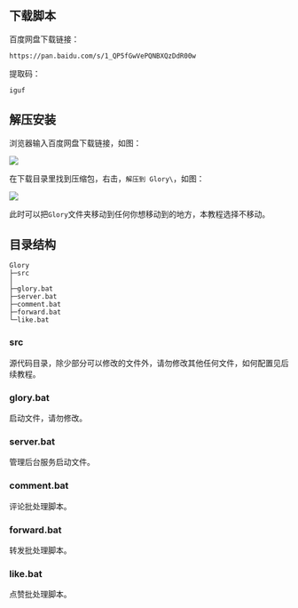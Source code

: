 ## 下载脚本

百度网盘下载链接：

```
https://pan.baidu.com/s/1_QP5fGwVePQNBXQzDdR00w
```

提取码：

```
iguf
```

## 解压安装

浏览器输入百度网盘下载链接，如图：

![](https://p.pstatp.com/origin/ff0b000150d64fdad4a7)

在下载目录里找到压缩包，右击，`解压到 Glory\`，如图：

![](https://p.pstatp.com/origin/137e00000ca8961d551ef)

此时可以把`Glory`文件夹移动到任何你想移动到的地方，本教程选择不移动。



## 目录结构

```
Glory
├─src
│
├─glory.bat
├─server.bat
├─comment.bat
├─forward.bat
└─like.bat
```

### src

源代码目录，除少部分可以修改的文件外，请勿修改其他任何文件，如何配置见后续教程。

### glory.bat

启动文件，请勿修改。

### server.bat

管理后台服务启动文件。

### comment.bat

评论批处理脚本。

### forward.bat

转发批处理脚本。

### like.bat

点赞批处理脚本。

